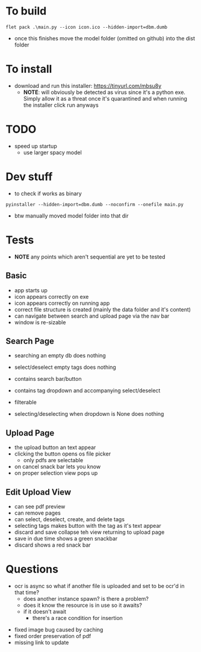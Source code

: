# To build

```
flet pack .\main.py --icon icon.ico --hidden-import=dbm.dumb
```
- once this finishes move the model folder (omitted on github) into the dist folder

# To install
<!-- need to update link when new version compiles -->
- download and run this installer: https://tinyurl.com/mbsu8y
    - **NOTE**: will obviously be detected as virus since it's a python exe. Simply allow it as a threat once it's quarantined and when running the installer click run anyways

# TODO
- speed up startup
    - use larger spacy model

# Dev stuff
- to check if works as binary
```
pyinstaller --hidden-import=dbm.dumb --noconfirm --onefile main.py
```
- btw manually moved model folder into that dir

# Tests
- **NOTE** any points which aren't sequential are yet to be tested

## Basic
- app starts up
- icon appears correctly on exe
- icon appears correctly on running app
- correct file structure is created (mainly the data folder and it's content)
- can navigate between search and upload page via the nav bar
- window is re-sizable

## Search Page
- searching an empty db does nothing
- select/deselect empty tags does nothing
- contains search bar/button
- contains tag dropdown and accompanying select/deselect

- filterable
- selecting/deselecting when dropdown is None does nothing

## Upload Page
- the upload button an text appear
- clicking the button opens os file picker
    - only pdfs are selectable
- on cancel snack bar lets you know
- on proper selection view pops up

## Edit Upload View
- can see pdf preview
- can remove pages
- can select, deselect, create, and delete tags
- selecting tags makes button with the tag as it's text appear
- discard and save collapse teh view returning to upload page
- save in due time shows a green snackbar
- discard shows a red snack bar

# Questions
- ocr is async so what if another file is uploaded and set to be ocr'd in that time?
    - does another instance spawn? is there a problem?
    - does it know the resource is in use so it awaits?
    - if it doesn't await
        - there's a race condition for insertion

<!-- i have a function that setups up the layout for a page in my app. One element in the layout is the save button whose callback does some io then calls an async function that uses a model. The result if the async function is used to insert into a database. To be clear everything is synchronous except for the async function my callback uses. It's this way because teh model may take time to give a result but the user doesn't need to know that and have a slow experience. But since this allows the user to continue using the app, what happens if they click the save button again before teh model is finished or the database is written to? Does it wait for the resources or do i have a race condition? -->

- fixed image bug caused by caching
- fixed order preservation of pdf
- missing link to update
